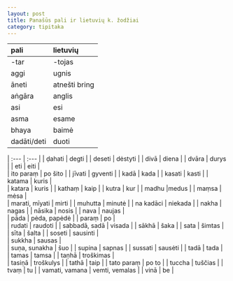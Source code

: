 ```yaml
---
layout: post
title: Panašūs pali ir lietuvių k. žodžiai
category: tipitaka
---
```

| **pali**    | **lietuvių**  |
| :----------- | :------------- |
| \-tar       | \-tojas       |
| aggi        | ugnis         |
| āneti       | atnešti	bring |
| aṅgāra      | anglis        |
| asi         | esi           |
| asma        | esame         |
| bhaya       | baimė         |
| dadāti/deti | duoti         |

<!--break-->

\| :--- | :--- |
| ḍahati | 	degti |	
| deseti |	dėstyti	| 
| divā	| diena |
| dvāra	| durys	|
| eti | eiti |	
| ito paraṃ	| po šito | 
| jīvati	| gyventi |
| kadā	| kada	|
| kasati	| kasti	|
| katama	| kuris |	
| katara |	kuris	|
| kathaṃ	| kaip	|
| kutra	| kur	|
| madhu	|medus	|
| maṃsa	| mėsa |	
| marati, mīyati | 	mirti | 
| muhutta |	 minutė	|
| na kadāci	| niekada	|
| nakha |	nagas	|
| nāsika |	nosis |	
| nava |	naujas |	
| pāda	| pėda, papėdė	|
| paraṃ	| po |	
| rudati	| raudoti |
| sabbadā, sadā | 	visada	|
| sākhā	| šaka	|
| sata	| šimtas |	
| sīta	| šalta	|
| soseti	 | sausinti |	
| sukkha	| sausas |	
| suṇa, sunakha | šuo	|
| supina |	sapnas	 |
| sussati	| sausėti |	
| tadā	| tada |	
| tamas |	tamsa	|
| taṇhā	| troškimas |	
| tasiṇā |	troškulys |	
| tathā |	taip	|
| tato paraṃ |	po to	|
| tuccha	| tuščias	|
| tvaṃ	| tu	|
| vamati, vamana |	vemti, vemalas |
| vinā	| be	|
